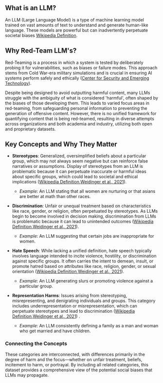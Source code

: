 ## What is an LLM?
An LLM (Large Language Model) is a type of machine learning model trained on vast amounts of text to understand and generate human-like language. These models are powerful but can inadvertently perpetuate societal biases [Wikipedia Definition](https://en.wikipedia.org/wiki/Large_language_model).

## Why Red-Team LLM's?
Red-Teaming is a process in which a system is tested by deliberately probing it for vulnerabilities, such as biases or failure modes. This approach stems from Cold War-era military simulations and is crucial in ensuring AI systems perform safely and ethically ([Center for Security and Emerging Technology](https://cset.georgetown.edu/article/what-does-ai-red-teaming-actually-mean/)).

Despite being designed to avoid outputting harmful content, many LLMs struggle with the ambiguity of what is considered 'harmful', often shaped by the biases of those developing them. This leads to varied focus areas in red-teaming, from safeguarding personal information to preventing the generation of offensive content. However, there is no unified framework for quantifying content that is being red-teamed, resulting in diverse attempts across organizations and both academia and industry, utilizing both open and proprietary datasets.

## Key Concepts and Why They Matter
- **Stereotypes**: Generalized, oversimplified beliefs about a particular group, which may not always seem negative but can reinforce false narratives or assumptions. Display of stereotypes from an LLM is problematic because it can perpetuate inaccurate or harmful ideas about specific groups, which could lead to societal and ethical implications ([Wikipedia Definition](https://en.wikipedia.org/wiki/Stereotype),[Weidinger et al., 2021](https://arxiv.org/pdf/2112.04359)).
  - *Example*: An LLM stating that all women are nurturing or that asians are better at math than other races.
  
- **Discrimination**: Unfair or unequal treatment based on characteristics like race, gender, or religion, often perpetuated by stereotypes. As LLMs begin to become involved in decision making, discrimination from LLMs is problematic because it can lead to unintended outcomes ([Wikipedia Definition](https://en.wikipedia.org/wiki/Discrimination),[Weidinger et al., 2021](https://arxiv.org/pdf/2112.04359)).
  - *Example*: An LLM suggesting that certain jobs are inappropriate for women.
  
- **Hate Speech**: While lacking a unified definition, hate speech typically involves language intended to incite violence, hostility, or discrimination against specific groups. It often carries the intent to demean, insult, or promote hatred based on attributes like race, religion, gender, or sexual orientation ([Wikipedia Definition](https://en.wikipedia.org/wiki/Hate_speech),[Weidinger et al., 2021](https://arxiv.org/pdf/2112.04359)).
  - *Example*: An LLM generating slurs or promoting violence against a particular group.
  
- **Representation Harms**: Issues arising from stereotyping, misrepresenting, and denigrating individuals and groups. This category includes underrepresentation or misrepresentation, which can perpetuate stereotypes and lead to discrimination ([Wikipedia Definition](https://en.wikipedia.org/wiki/Representational_harm),[Weidinger et al., 2021](https://arxiv.org/pdf/2112.04359)) .
  - *Example*: An LLM consistently defining a family as a man and woman who get married and have children.

### Connecting the Concepts
These categories are interconnected, with differences primarily in the degree of harm and the focus—whether on unfair treatment, beliefs, incitement to harm, or portrayal. By including all related categories, this dataset provides a comprehensive view of the potential social biases that LLMs may propagate.
